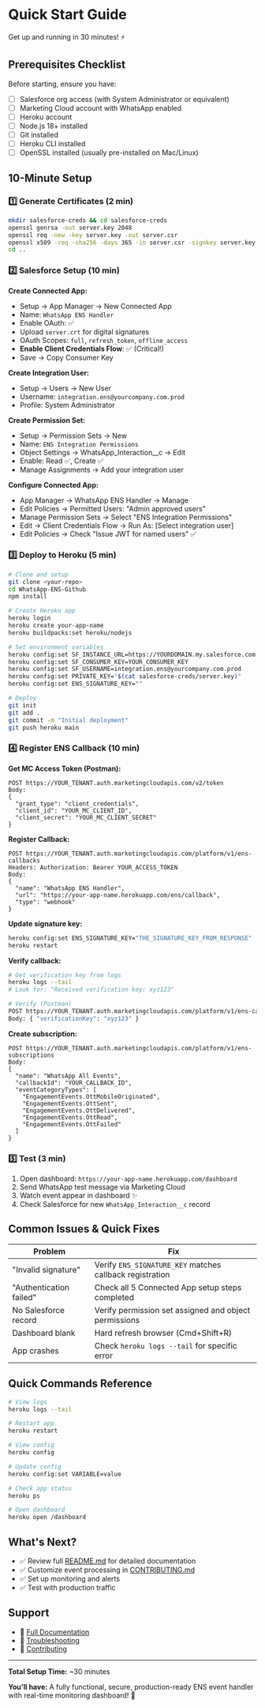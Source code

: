 # Quick Start Guide

Get up and running in 30 minutes! ⚡

## Prerequisites Checklist

Before starting, ensure you have:

- [ ] Salesforce org access (with System Administrator or equivalent)
- [ ] Marketing Cloud account with WhatsApp enabled
- [ ] Heroku account
- [ ] Node.js 18+ installed
- [ ] Git installed
- [ ] Heroku CLI installed
- [ ] OpenSSL installed (usually pre-installed on Mac/Linux)

## 10-Minute Setup

### 1️⃣ Generate Certificates (2 min)

```bash
mkdir salesforce-creds && cd salesforce-creds
openssl genrsa -out server.key 2048
openssl req -new -key server.key -out server.csr
openssl x509 -req -sha256 -days 365 -in server.csr -signkey server.key -out server.crt
cd ..
```

### 2️⃣ Salesforce Setup (10 min)

**Create Connected App:**
- Setup → App Manager → New Connected App
- Name: `WhatsApp ENS Handler`
- Enable OAuth: ✅
- Upload `server.crt` for digital signatures
- OAuth Scopes: `full`, `refresh_token`, `offline_access`
- **Enable Client Credentials Flow**: ✅ (Critical!)
- Save → Copy Consumer Key

**Create Integration User:**
- Setup → Users → New User
- Username: `integration.ens@yourcompany.com.prod`
- Profile: System Administrator

**Create Permission Set:**
- Setup → Permission Sets → New
- Name: `ENS Integration Permissions`
- Object Settings → WhatsApp_Interaction__c → Edit
- Enable: Read ✅, Create ✅
- Manage Assignments → Add your integration user

**Configure Connected App:**
- App Manager → WhatsApp ENS Handler → Manage
- Edit Policies → Permitted Users: "Admin approved users"
- Manage Permission Sets → Select "ENS Integration Permissions"
- Edit → Client Credentials Flow → Run As: [Select integration user]
- Edit Policies → Check "Issue JWT for named users" ✅

### 3️⃣ Deploy to Heroku (5 min)

```bash
# Clone and setup
git clone <your-repo>
cd WhatsApp-ENS-Github
npm install

# Create Heroku app
heroku login
heroku create your-app-name
heroku buildpacks:set heroku/nodejs

# Set environment variables
heroku config:set SF_INSTANCE_URL=https://YOURDOMAIN.my.salesforce.com
heroku config:set SF_CONSUMER_KEY=YOUR_CONSUMER_KEY
heroku config:set SF_USERNAME=integration.ens@yourcompany.com.prod
heroku config:set PRIVATE_KEY="$(cat salesforce-creds/server.key)"
heroku config:set ENS_SIGNATURE_KEY=""

# Deploy
git init
git add .
git commit -m "Initial deployment"
git push heroku main
```

### 4️⃣ Register ENS Callback (10 min)

**Get MC Access Token (Postman):**
```
POST https://YOUR_TENANT.auth.marketingcloudapis.com/v2/token
Body:
{
  "grant_type": "client_credentials",
  "client_id": "YOUR_MC_CLIENT_ID",
  "client_secret": "YOUR_MC_CLIENT_SECRET"
}
```

**Register Callback:**
```
POST https://YOUR_TENANT.auth.marketingcloudapis.com/platform/v1/ens-callbacks
Headers: Authorization: Bearer YOUR_ACCESS_TOKEN
Body:
{
  "name": "WhatsApp ENS Handler",
  "url": "https://your-app-name.herokuapp.com/ens/callback",
  "type": "webhook"
}
```

**Update signature key:**
```bash
heroku config:set ENS_SIGNATURE_KEY="THE_SIGNATURE_KEY_FROM_RESPONSE"
heroku restart
```

**Verify callback:**
```bash
# Get verification key from logs
heroku logs --tail
# Look for: "Received verification key: xyz123"

# Verify (Postman)
POST https://YOUR_TENANT.auth.marketingcloudapis.com/platform/v1/ens-callbacks/YOUR_CALLBACK_ID/verify
Body: { "verificationKey": "xyz123" }
```

**Create subscription:**
```
POST https://YOUR_TENANT.auth.marketingcloudapis.com/platform/v1/ens-subscriptions
Body:
{
  "name": "WhatsApp All Events",
  "callbackId": "YOUR_CALLBACK_ID",
  "eventCategoryTypes": [
    "EngagementEvents.OttMobileOriginated",
    "EngagementEvents.OttSent",
    "EngagementEvents.OttDelivered",
    "EngagementEvents.OttRead",
    "EngagementEvents.OttFailed"
  ]
}
```

### 5️⃣ Test (3 min)

1. Open dashboard: `https://your-app-name.herokuapp.com/dashboard`
2. Send WhatsApp test message via Marketing Cloud
3. Watch event appear in dashboard ✨
4. Check Salesforce for new `WhatsApp_Interaction__c` record

## Common Issues & Quick Fixes

| Problem | Fix |
|---------|-----|
| "Invalid signature" | Verify `ENS_SIGNATURE_KEY` matches callback registration |
| "Authentication failed" | Check all 5 Connected App setup steps completed |
| No Salesforce record | Verify permission set assigned and object permissions |
| Dashboard blank | Hard refresh browser (Cmd+Shift+R) |
| App crashes | Check `heroku logs --tail` for specific error |

## Quick Commands Reference

```bash
# View logs
heroku logs --tail

# Restart app
heroku restart

# View config
heroku config

# Update config
heroku config:set VARIABLE=value

# Check app status
heroku ps

# Open dashboard
heroku open /dashboard
```

## What's Next?

- ✅ Review full [README.md](README.md) for detailed documentation
- ✅ Customize event processing in [CONTRIBUTING.md](CONTRIBUTING.md)
- ✅ Set up monitoring and alerts
- ✅ Test with production traffic

## Support

- 📖 [Full Documentation](README.md)
- 🐛 [Troubleshooting](README.md#-monitoring--troubleshooting)
- 🤝 [Contributing](CONTRIBUTING.md)

---

**Total Setup Time:** ~30 minutes

**You'll have:** A fully functional, secure, production-ready ENS event handler with real-time monitoring dashboard! 🎉

